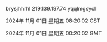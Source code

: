 brysjhhrhl 219.139.197.74 yqqlmgsycl

2024年 11月 01日 星期五 08:20:02 CST

2024年 11月 01日 星期五 00:20:02 GMT
